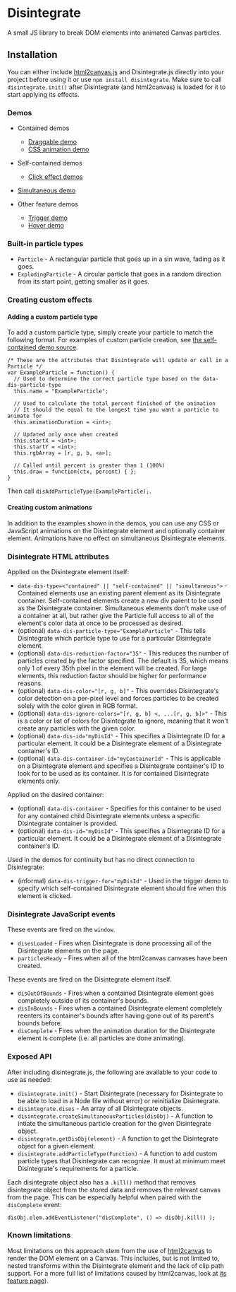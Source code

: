 # Disintegrate
A small JS library to break DOM elements into animated Canvas particles.

## Installation

You can either include [html2canvas.js](https://github.com/niklasvh/html2canvas/releases) and Disintegrate.js directly into your project before using it or use `npm install disintegrate`. Make sure to call `disintegrate.init()` after Disintegrate (and html2canvas) is loaded for it to start applying its effects. 

### Demos

- Contained demos
	- [Draggable demo](https://zachsaucier.github.io/Disintegrate/disintegrate-draggable.html)
	- [CSS animation demo](https://zachsaucier.github.io/Disintegrate/disintegrate-contain.html)

- Self-contained demos
	- [Click effect demos](https://zachsaucier.github.io/Disintegrate/disintegrate-self-contained.html)

- [Simultaneous demo](https://zachsaucier.github.io/Disintegrate/disintegrate-simultaneous.html)

- Other feature demos
	- [Trigger demo](https://zachsaucier.github.io/Disintegrate/disintegrate-trigger.html)
	- [Hover demo](https://zachsaucier.github.io/Disintegrate/disintegrate-hover.html)

### Built-in particle types

- `Particle` - A rectangular particle that goes up in a sin wave, fading as it goes.
- `ExplodingParticle` - A circular particle that goes in a random direction from its start point, getting smaller as it goes.

### Creating custom effects

#### Adding a custom particle type

To add a custom particle type, simply create your particle to match the following format. For examples of custom particle creation, see [the self-contained demo source](https://github.com/ZachSaucier/Disintegrate/blob/gh-pages/disintegrate-self-contained.html). 

```
/* These are the attributes that Disintegrate will update or call in a Particle */
var ExampleParticle = function() {
  // Used to determine the correct particle type based on the data-dis-particle-type
  this.name = "ExampleParticle";
  
  // Used to calculate the total percent finished of the animation
  // It should the equal to the longest time you want a particle to animate for
  this.animationDuration = <int>;

  // Updated only once when created
  this.startX = <int>;
  this.startY = <int>;
  this.rgbArray = [r, g, b, <a>];
  
  // Called until percent is greater than 1 (100%)
  this.draw = function(ctx, percent) { };
}
```

Then call `disAddParticleType(ExampleParticle);`.

#### Creating custom animations

In addition to the examples shown in the demos, you can use any CSS or JavaScript animations on the Disintegrate element and optionally container element. Animations have no effect on simultaneous Disintegrate elements.  

### Disintegrate HTML attributes

Applied on the Disintegrate element itself:

- `data-dis-type=<"contained" || "self-contained" || "simultaneous">` - Contained elements use an existing parent element as its Disintegrate container. Self-contained elements create a new div parent to be used as the Disintegrate container. Simultaneous elements don't make use of a container at all, but rather give the Particle full access to all of the element's color data at once to be processed as desired. 
- (optional) `data-dis-particle-type="ExampleParticle"` - This tells Disintegrate which particle type to use for a particular Disintegrate element. 
- (optional) `data-dis-reduction-factor="35"` - This reduces the number of particles created by the factor specified. The default is 35, which means only 1 of every 35th pixel in the element will be created. For large elements, this reduction factor should be higher for performance reasons. 
- (optional) `data-dis-color="[r, g, b]"` - This overrides Disintegrate's color detection on a per-pixel level and forces particles to be created solely with the color given in RGB format. 
- (optional) `data-dis-ignore-colors="[r, g, b] <, ...[r, g, b]>"` - This is a color or list of colors for Disintegrate to ignore, meaning that it won't create any particles with the given color. 
- (optional) `data-dis-id="myDisId"` - This specifies a Disintegrate ID for a particular element. It could be a Disintegrate element of a Disintegrate container's ID. 
- (optional) `data-dis-container-id="myContainerId"` - This is applicable on a Disintegrate element and specifies a Disintegrate container's ID to look for to be used as its container. It is for contained Disintegrate elements only. 

Applied on the desired container:

- (optional) `data-dis-container` - Specifies for this container to be used for any contained child Disintegrate elements unless a specific Disintegrate container is provided. 
- (optional) `data-dis-id="myDisId"` - This specifies a Disintegrate ID for a particular element. It could be a Disintegrate element of a Disintegrate container's ID. 

Used in the demos for continuity but has no direct connection to Disintegrate: 

- (informal) `data-dis-trigger-for="myDisId"` - Used in the trigger demo to specify which self-contained Disintegrate element should fire when this element is clicked. 

### Disintegrate JavaScript events

These events are fired on the `window`. 

- `disesLoaded` - Fires when Disintegrate is done processing all of the Disintegrate elements on the page. 
- `particlesReady` - Fires when all of the html2canvas canvases have been created. 

These events are fired on the Disintegrate element itself. 

- `disOutOfBounds` - Fires when a contained Disintegrate element goes completely outside of its container's bounds. 
- `disInBounds` - Fires when a contained Disintegrate element completely reenters its container's bounds after having gone out of its parent's bounds before. 
- `disComplete` - Fires when the animation duration for the Disintegrate element is complete (i.e. all particles are done animating). 

### Exposed API
After including disintegrate.js, the following are available to your code to use as needed:

- `disintegrate.init()` - Start Disintegrate (necessary for Disintegrate to be able to load in a Node file without error) or reinitialize Disintegrate.
- `disintegrate.dises` - An array of all Disintegrate objects. 
- `disintegrate.createSimultaneousParticles(disObj)` - A function to intiate the simultaneous particle creation for the given Disintegrate object. 
- `disintegrate.getDisObj(element)` - A function to get the Disintegrate object for a given element.
- `disintegrate.addParticleType(Function)` - A function to add custom particle types that Disintegrate can recognize. It must at minimum meet Disintegrate's requirements for a particle. 

Each disintegrate object also has a `.kill()` method that removes disintegrate object from the stored data and removes the relevant canvas from the page. This can be especially helpful when paired with the `disComplete` event:

```
disObj.elem.addEventListener("disComplete", () => disObj.kill() );
```

### Known limitations

Most limitations on this approach stem from the use of [html2canvas](http://html2canvas.hertzen.com/) to render the DOM element on a Canvas. This includes, but is not limited to, nested transforms within the Disintegrate element and the lack of clip path support. For a more full list of limitations caused by html2canvas, look at [its feature page](http://html2canvas.hertzen.com/features/)). 	

